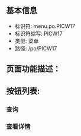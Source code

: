 
## 基本信息

- 标识符: menu.po.PICW17
- 标识符缩写: PICW17
- 类型: 菜单
- 路径: /po/PICW17

## 页面功能描述：





## 按钮列表:


### 查询



### 查看详情


